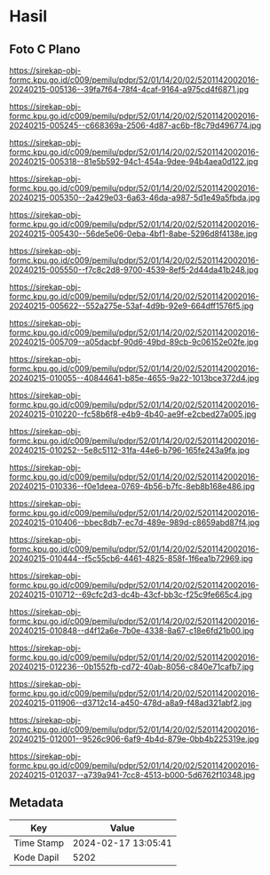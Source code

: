 # Hasil

## Foto C Plano

https://sirekap-obj-formc.kpu.go.id/c009/pemilu/pdpr/52/01/14/20/02/5201142002016-20240215-005136--39fa7f64-78f4-4caf-9164-a975cd4f6871.jpg

https://sirekap-obj-formc.kpu.go.id/c009/pemilu/pdpr/52/01/14/20/02/5201142002016-20240215-005245--c668369a-2506-4d87-ac6b-f8c79d496774.jpg

https://sirekap-obj-formc.kpu.go.id/c009/pemilu/pdpr/52/01/14/20/02/5201142002016-20240215-005318--81e5b592-94c1-454a-9dee-94b4aea0d122.jpg

https://sirekap-obj-formc.kpu.go.id/c009/pemilu/pdpr/52/01/14/20/02/5201142002016-20240215-005350--2a429e03-6a63-46da-a987-5d1e49a5fbda.jpg

https://sirekap-obj-formc.kpu.go.id/c009/pemilu/pdpr/52/01/14/20/02/5201142002016-20240215-005430--56de5e06-0eba-4bf1-8abe-5296d8f4138e.jpg

https://sirekap-obj-formc.kpu.go.id/c009/pemilu/pdpr/52/01/14/20/02/5201142002016-20240215-005550--f7c8c2d8-9700-4539-8ef5-2d44da41b248.jpg

https://sirekap-obj-formc.kpu.go.id/c009/pemilu/pdpr/52/01/14/20/02/5201142002016-20240215-005622--552a275e-53af-4d9b-92e9-664dff1576f5.jpg

https://sirekap-obj-formc.kpu.go.id/c009/pemilu/pdpr/52/01/14/20/02/5201142002016-20240215-005709--a05dacbf-90d6-49bd-89cb-9c06152e02fe.jpg

https://sirekap-obj-formc.kpu.go.id/c009/pemilu/pdpr/52/01/14/20/02/5201142002016-20240215-010055--40844641-b85e-4655-9a22-1013bce372d4.jpg

https://sirekap-obj-formc.kpu.go.id/c009/pemilu/pdpr/52/01/14/20/02/5201142002016-20240215-010220--fc58b6f8-e4b9-4b40-ae9f-e2cbed27a005.jpg

https://sirekap-obj-formc.kpu.go.id/c009/pemilu/pdpr/52/01/14/20/02/5201142002016-20240215-010252--5e8c5112-31fa-44e6-b796-165fe243a9fa.jpg

https://sirekap-obj-formc.kpu.go.id/c009/pemilu/pdpr/52/01/14/20/02/5201142002016-20240215-010336--f0e1deea-0769-4b56-b7fc-8eb8b168e486.jpg

https://sirekap-obj-formc.kpu.go.id/c009/pemilu/pdpr/52/01/14/20/02/5201142002016-20240215-010406--bbec8db7-ec7d-489e-989d-c8659abd87f4.jpg

https://sirekap-obj-formc.kpu.go.id/c009/pemilu/pdpr/52/01/14/20/02/5201142002016-20240215-010444--f5c55cb6-4461-4825-858f-1f6ea1b72969.jpg

https://sirekap-obj-formc.kpu.go.id/c009/pemilu/pdpr/52/01/14/20/02/5201142002016-20240215-010712--69cfc2d3-dc4b-43cf-bb3c-f25c9fe665c4.jpg

https://sirekap-obj-formc.kpu.go.id/c009/pemilu/pdpr/52/01/14/20/02/5201142002016-20240215-010848--d4f12a6e-7b0e-4338-8a67-c18e6fd21b00.jpg

https://sirekap-obj-formc.kpu.go.id/c009/pemilu/pdpr/52/01/14/20/02/5201142002016-20240215-012236--0b1552fb-cd72-40ab-8056-c840e71cafb7.jpg

https://sirekap-obj-formc.kpu.go.id/c009/pemilu/pdpr/52/01/14/20/02/5201142002016-20240215-011906--d3712c14-a450-478d-a8a9-f48ad321abf2.jpg

https://sirekap-obj-formc.kpu.go.id/c009/pemilu/pdpr/52/01/14/20/02/5201142002016-20240215-012001--9526c906-6af9-4b4d-879e-0bb4b225319e.jpg

https://sirekap-obj-formc.kpu.go.id/c009/pemilu/pdpr/52/01/14/20/02/5201142002016-20240215-012037--a739a941-7cc8-4513-b000-5d6762f10348.jpg


## Metadata

| Key        | Value               |
| ---------- | ------------------- |
| Time Stamp | 2024-02-17 13:05:41 |
| Kode Dapil | 5202                |



